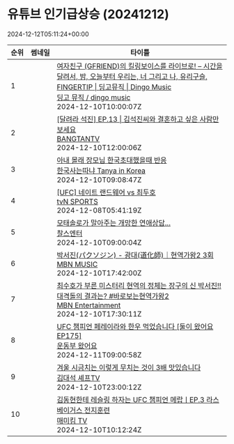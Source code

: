 # 유튜브 인기급상승 (20241212)

2024-12-12T05:11:24+00:00
<table><thead><tr><th nowrap>순위</th><th nowrap>썸네일</th><th nowrap>타이틀</th></tr></thead><tbody><tr><td>1</td><td><img src="https://i.ytimg.com/vi/uOyjj06GGuE/default.jpg" alt="" /></td><td><a href="https://www.youtube.com/watch?v=uOyjj06GGuE" target="_blank">여자친구 (GFRIEND)의 킬링보이스를 라이브로! – 시간을 달려서, 밤, 오늘부터 우리는, 너 그리고 나, 유리구슬, FINGERTIP | 딩고뮤직 | Dingo Music</a><br /><a href="https://www.youtube.com/channel/UCtCiO5t2voB14CmZKTkIzPQ" target="_blank">딩고 뮤직 / dingo music</a><br />2024-12-10T10:00:07Z</td></tr><tr><td>2</td><td><img src="https://i.ytimg.com/vi/Stwau2ND_fo/default.jpg" alt="" /></td><td><a href="https://www.youtube.com/watch?v=Stwau2ND_fo" target="_blank">[달려라 석진] EP.13 | 김석진씨와 결혼하고 싶은 사람만 보세요</a><br /><a href="https://www.youtube.com/channel/UCLkAepWjdylmXSltofFvsYQ" target="_blank">BANGTANTV</a><br />2024-12-10T12:00:06Z</td></tr><tr><td>3</td><td><img src="https://i.ytimg.com/vi/ZiqO6gqfJy4/default.jpg" alt="" /></td><td><a href="https://www.youtube.com/watch?v=ZiqO6gqfJy4" target="_blank">아내 몰래 장모님 한국초대했을때 반응</a><br /><a href="https://www.youtube.com/channel/UC3Tjj344taq3njy4yaK8ZWw" target="_blank">한국사는따냐 Tanya in Korea</a><br />2024-12-10T09:08:47Z</td></tr><tr><td>4</td><td><img src="https://i.ytimg.com/vi/_2kea1-hU4s/default.jpg" alt="" /></td><td><a href="https://www.youtube.com/watch?v=_2kea1-hU4s" target="_blank">[UFC] 네이트 랜드웨어 vs 최두호</a><br /><a href="https://www.youtube.com/channel/UCtybqqaTj6Nx74Azdz1KrsA" target="_blank">tvN SPORTS</a><br />2024-12-08T05:41:19Z</td></tr><tr><td>5</td><td><img src="https://i.ytimg.com/vi/4Oi_yM5HzGA/default.jpg" alt="" /></td><td><a href="https://www.youtube.com/watch?v=4Oi_yM5HzGA" target="_blank">모태솔로가 말아주는 개망한 연애상담...</a><br /><a href="https://www.youtube.com/channel/UCCZ-gBdN59pF39tbm16xvdQ" target="_blank">찰스엔터</a><br />2024-12-10T09:00:04Z</td></tr><tr><td>6</td><td><img src="https://i.ytimg.com/vi/bbiFC7t7I_o/default.jpg" alt="" /></td><td><a href="https://www.youtube.com/watch?v=bbiFC7t7I_o" target="_blank">박서진(パクソジン) - 광대(道化師)｜현역가왕2 3회</a><br /><a href="https://www.youtube.com/channel/UCsxbX6QnOLal_qzzMK9AR9g" target="_blank">MBN MUSIC</a><br />2024-12-10T17:42:00Z</td></tr><tr><td>7</td><td><img src="https://i.ytimg.com/vi/lGiBoFfA674/default.jpg" alt="" /></td><td><a href="https://www.youtube.com/watch?v=lGiBoFfA674" target="_blank">최수호가 부른 미스터리 현역의 정체는 장구의 신 박서진!! 대격돌의 결과는? #바로보는현역가왕2</a><br /><a href="https://www.youtube.com/channel/UCYyLIlOJyqkAFKlVjzX5img" target="_blank">MBN Entertainment</a><br />2024-12-10T17:30:11Z</td></tr><tr><td>8</td><td><img src="https://i.ytimg.com/vi/yiRwmyS7NWI/default.jpg" alt="" /></td><td><a href="https://www.youtube.com/watch?v=yiRwmyS7NWI" target="_blank">UFC 챔피언 페레이라와 한우 먹었습니다 [둘이 왔어요 EP175]</a><br /><a href="https://www.youtube.com/channel/UC__J0wvxgqq4kg3i5iTgkLQ" target="_blank">운동부 왔어요</a><br />2024-12-11T09:00:58Z</td></tr><tr><td>9</td><td><img src="https://i.ytimg.com/vi/KnfXYuwnMGk/default.jpg" alt="" /></td><td><a href="https://www.youtube.com/watch?v=KnfXYuwnMGk" target="_blank">겨울 시금치는 이렇게 무치는 것이 3배 맛있습니다</a><br /><a href="https://www.youtube.com/channel/UC1g9JaEVLOFGhH8hpaK--Jg" target="_blank">김대석 셰프TV</a><br />2024-12-10T23:00:12Z</td></tr><tr><td>10</td><td><img src="https://i.ytimg.com/vi/l0t-ON1fwD8/default.jpg" alt="" /></td><td><a href="https://www.youtube.com/watch?v=l0t-ON1fwD8" target="_blank">김동현한테 레슬링 하자는 UFC 챔피언 메랍ㅣEP.3 라스베이거스 전지훈련</a><br /><a href="https://www.youtube.com/channel/UCXVhGNDrOfVUYEvuRdM0OXA" target="_blank">매미킴 TV</a><br />2024-12-10T10:12:24Z</td></tr></tbody></table>